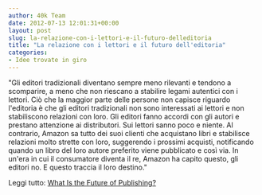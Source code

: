 ```yaml
---
author: 40k Team
date: 2012-07-13 12:01:31+00:00
layout: post
slug: la-relazione-con-i-lettori-e-il-futuro-delleditoria
title: "La relazione con i lettori e il futuro dell'editoria"
categories:
- Idee trovate in giro
---
```


"Gli editori tradizionali diventano sempre meno rilevanti e tendono a scomparire, a meno che non riescano a stabilire legami autentici con i lettori. Ciò che la maggior parte delle persone non capisce riguardo l'editoria è che gli editori tradizionali non sono interessati ai lettori e non stabiliscono relazioni con loro. Gli editori fanno accordi con gli autori e prestano attenzione ai distributori. Sui lettori sanno poco e niente. Al contrario, Amazon sa tutto dei suoi clienti che acquistano libri e stabilisce relazioni molto strette con loro, suggerendo i prossimi acquisti, notificando quando un libro del loro autore preferito viene pubblicato e così via. In un'era in cui il consumatore diventa il re, Amazon ha capito questo, gli editori no. E questo traccia il loro destino."

Leggi tutto: [What Is the Future of Publishing?](http://www.forbes.com/sites/nickmorgan/2012/07/12/what-is-the-future-of-publishing/)
